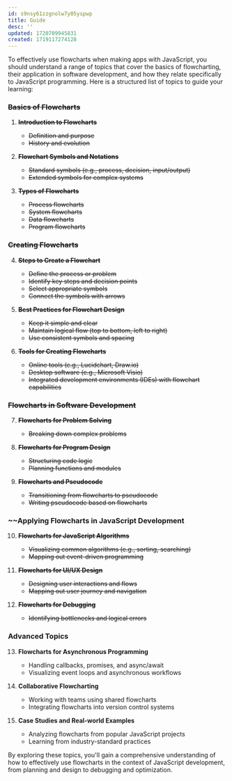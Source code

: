 ```yaml
---
id: s9nsy61zzgnolw7y05yspwp
title: Guide
desc: ''
updated: 1720709945831
created: 1719117274128
---
```


To effectively use flowcharts when making apps with JavaScript, you should understand a range of topics that cover the basics of flowcharting, their application in software development, and how they relate specifically to JavaScript programming. Here is a structured list of topics to guide your learning:

### ~~Basics of Flowcharts~~
1. ~~**Introduction to Flowcharts**~~
   - ~~Definition and purpose~~
   - ~~History and evolution~~

2. ~~**Flowchart Symbols and Notations**~~
   - ~~Standard symbols (e.g., process, decision, input/output)~~
   - ~~Extended symbols for complex systems~~

3. ~~**Types of Flowcharts**~~
   - ~~Process flowcharts~~
   - ~~System flowcharts~~
   - ~~Data flowcharts~~
   - ~~Program flowcharts~~

### ~~Creating Flowcharts~~
4. ~~**Steps to Create a Flowchart**~~
   - ~~Define the process or problem~~
   - ~~Identify key steps and decision points~~
   - ~~Select appropriate symbols~~
   - ~~Connect the symbols with arrows~~

5. ~~**Best Practices for Flowchart Design**~~
   - ~~Keep it simple and clear~~
   - ~~Maintain logical flow (top to bottom, left to right)~~
   - ~~Use consistent symbols and spacing~~

6. ~~**Tools for Creating Flowcharts**~~
   - ~~Online tools (e.g., Lucidchart, Draw.io)~~
   - ~~Desktop software (e.g., Microsoft Visio)~~
   - ~~Integrated development environments (IDEs) with flowchart capabilities~~

### ~~Flowcharts in Software Development~~
7. ~~**Flowcharts for Problem Solving**~~
   - ~~Breaking down complex problems~~

8. ~~**Flowcharts for Program Design**~~
   - ~~Structuring code logic~~
   - ~~Planning functions and modules~~

9. ~~**Flowcharts and Pseudocode**~~
   - ~~Transitioning from flowcharts to pseudocode~~
   - ~~Writing pseudocode based on flowcharts~~

### ~~Applying Flowcharts in JavaScript Development
10. ~~**Flowcharts for JavaScript Algorithms**~~
    - ~~Visualizing common algorithms (e.g., sorting, searching)~~
    - ~~Mapping out event-driven programming~~

11. ~~**Flowcharts for UI/UX Design**~~
    - ~~Designing user interactions and flows~~
    - ~~Mapping out user journey and navigation~~

12. ~~**Flowcharts for Debugging**~~
    - ~~Identifying bottlenecks and logical errors~~

### Advanced Topics
13. **Flowcharts for Asynchronous Programming**
    - Handling callbacks, promises, and async/await
    - Visualizing event loops and asynchronous workflows

14. **Collaborative Flowcharting**
    - Working with teams using shared flowcharts
    - Integrating flowcharts into version control systems

15. **Case Studies and Real-world Examples**
    - Analyzing flowcharts from popular JavaScript projects
    - Learning from industry-standard practices

By exploring these topics, you'll gain a comprehensive understanding of how to effectively use flowcharts in the context of JavaScript development, from planning and design to debugging and optimization.